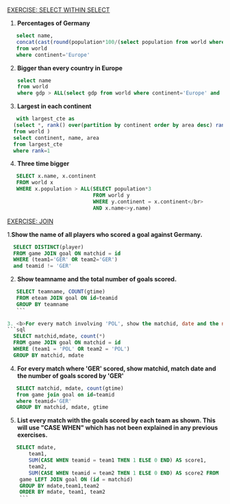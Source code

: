 [EXERCISE: SELECT WITHIN SELECT](https://sqlzoo.net/wiki/SELECT_within_SELECT_Tutorial)

1. <b>Percentages of Germany</b></br>
```sql
   select name, 
   concat(cast(round(population*100/(select population from world where name='Germany'),0) as int),'%') as percentage
   from world 
   where continent='Europe' 
   ```
   
2. <b>Bigger than every country in Europe</b></br>
   ```sql
   select name 
   from world 
   where gdp > ALL(select gdp from world where continent='Europe' and gdp>0) 
   ```
   
 3. <b>Largest in each continent</b></br>
 ```sql
    with largest_cte as 
   (select *, rank() over(partition by continent order by area desc) rank
   from world )
   select continent, name, area
   from largest_cte
   where rank=1  
   ```
   
4. <b>Three time bigger</b></br>
```sql
   SELECT x.name, x.continent
   FROM world x
   WHERE x.population > ALL(SELECT population*3
                            FROM world y 
                            WHERE y.continent = x.continent</br>
                            AND x.name<>y.name) 
```
                            
                            
[EXERCISE: JOIN](https://sqlzoo.net/wiki/The_JOIN_operation)</br>

 1.<b>Show the name of all players who scored a goal against Germany.</b></br>
 ```sql
   SELECT DISTINCT(player)
   FROM game JOIN goal ON matchid = id 
   WHERE (team1='GER' OR team2='GER')
   and teamid != 'GER' 
   ```
 
 2. <b>Show teamname and the total number of goals scored.</b></br>
 ```sql
    SELECT teamname, COUNT(gtime)
    FROM eteam JOIN goal ON id=teamid
    GROUP BY teamname
    ```
    
3. <b>For every match involving 'POL', show the matchid, date and the number of goals scored.</b></br>
```sql
   SELECT matchid,mdate, count(*)
   FROM game JOIN goal ON matchid = id
   WHERE (team1 = 'POL' OR team2 = 'POL')
   GROUP BY matchid, mdate 
   ```
   
4. <b>For every match where 'GER' scored, show matchid, match date and the number of goals scored by 'GER'</b></br>
```sql
   SELECT matchid, mdate, count(gtime)
   from game join goal on id=teamid
   where teamid='GER'
   GROUP BY matchid, mdate, gtime
   ```

5. <b>List every match with the goals scored by each team as shown. This will use "CASE WHEN" which has not been explained in any previous exercises.</b></br>
```sql
   SELECT mdate,
       team1,
       SUM(CASE WHEN teamid = team1 THEN 1 ELSE 0 END) AS score1,
       team2,
       SUM(CASE WHEN teamid = team2 THEN 1 ELSE 0 END) AS score2 FROM
    game LEFT JOIN goal ON (id = matchid)
    GROUP BY mdate,team1,team2
    ORDER BY mdate, team1, team2 
    ```



